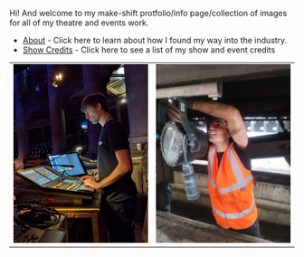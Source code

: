 Hi! And welcome to my make-shift protfolio/info page/collection of images for all of my theatre and events work.

- [About](https://github.com/lucadavies/Technician/wiki/About) - Click here to learn about how I found my way into the industry.
- [Show Credits](https://github.com/lucadavies/Technician/wiki/Show-Credits) - Click here to see a list of my show and event credits

<table align="center">
  <tr>
    <td width="300">
      <img src="https://github.com/lucadavies/Technician/blob/main/Images/Fringe-4.jpg" alt="Luca experimenting with a Grand MA console." width="*"/>
    </td>
    <td width="300">
      <img src="https://github.com/lucadavies/Technician/blob/main/Images/Trains-3.jpg" alt="Luca rigging a lantern to the underside of a railway carriage." width="*"/>
    </td>
  </tr>
</table>
